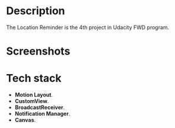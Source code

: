 # Description

The Location Reminder is the 4th project in Udacity FWD program.

# Screenshots

# Tech stack
* **Motion Layout**.
* **CustomView**.
* **BroadcastReceiver**.
* **Notification Manager**.
* **Canvas**.
